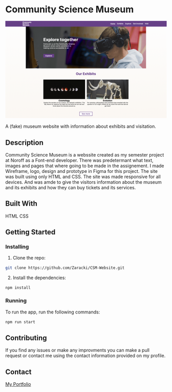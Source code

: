 # Community Science Museum

![image](<Images/Skjermbilde 2023-10-11 kl. 11.17.44.png>)

A (fake) museum website with information about exhibits and visitation.

## Description

Community Science Museum is a webssite created as my semester project at Noroff as a Font-end developer. There was predetermant what text, images and pages that where going to be made in the assignement. I made Wireframe, logo, design and prototype in Figma for this project. The site was built using only HTML and CSS. The site was made responsive for all devices. And was amde to give the visitors information about the museum and its exhibits and how they can buy tickets and its services.


## Built With

HTML
CSS

## Getting Started

### Installing

1. Clone the repo:

```bash
git clone https://github.com/Zaracki/CSM-Website.git
```

2. Install the dependencies:

```
npm install
```

### Running

To run the app, run the following commands:

```bash
npm run start
```

## Contributing

If you find any issues or make any improvments you can make a pull request or contact me using the contact information provided on my profile.


## Contact

[My Portfolio](https://aweide.netlify.app)
